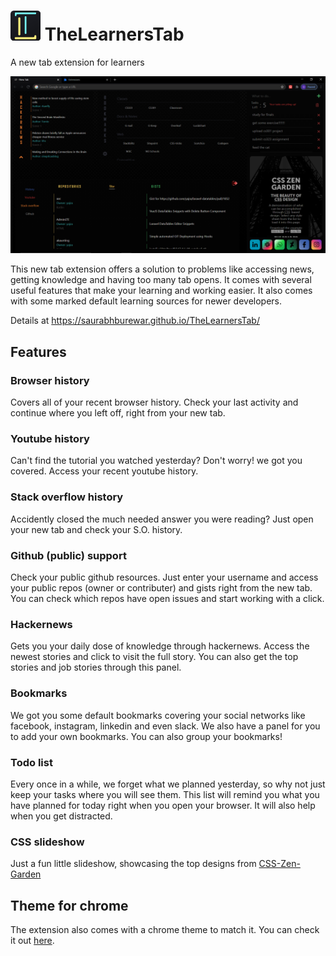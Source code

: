 # ![logo](https://github.com/saurabhburewar/TheLearnersTab/blob/main/docs/img/logo48.png) TheLearnersTab

A new tab extension for learners

![Screenshot of extension](https://github.com/saurabhburewar/TheLearnersTab/blob/main/docs/img/Screenshot.png)

This new tab extension offers a solution to problems like accessing news, getting knowledge and having too many tab opens. It comes with several useful features that make your learning and working easier. It also comes with some marked default learning sources for newer developers.

Details at https://saurabhburewar.github.io/TheLearnersTab/

## Features

### Browser history
Covers all of your recent browser history. Check your last activity and continue where you left off, right from your new tab.

### Youtube history
Can't find the tutorial you watched yesterday? Don't worry! we got you covered. Access your recent youtube history.

### Stack overflow history
Accidently closed the much needed answer you were reading? Just open your new tab and check your S.O. history.

### Github (public) support
Check your public github resources. Just enter your username and access your public repos (owner or contributer) and gists right from the new tab. You can check which repos have open issues and start working with a click.

### Hackernews
Gets you your daily dose of knowledge through hackernews. Access the newest stories and click to visit the full story. You can also get the top stories and job stories through this panel.

### Bookmarks
We got you some default bookmarks covering your social networks like facebook, instagram, linkedin and even slack. We also have a panel for you to add your own bookmarks.
You can also group your bookmarks!

### Todo list
Every once in a while, we forget what we planned yesterday, so why not just keep your tasks where you will see them. This list will remind you what you have planned for today right when you open your browser. 
It will also help when you get distracted.

### CSS slideshow
Just a fun little slideshow, showcasing the top designs from [CSS-Zen-Garden](http://www.csszengarden.com/)

## Theme for chrome
The extension also comes with a chrome theme to match it. You can check it out [here](https://github.com/saurabhburewar/ChromeThemes).

